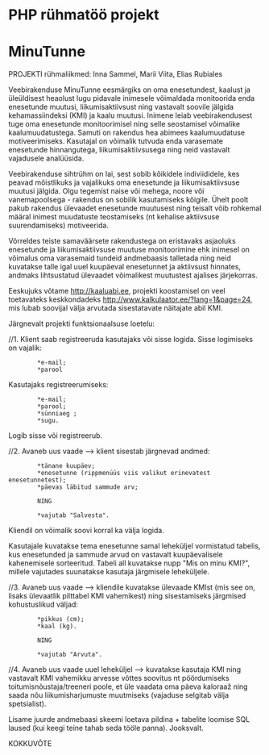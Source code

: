 # PHP rühmatöö projekt


# MinuTunne

PROJEKTI rühmaliikmed: Inna Sammel, Marii Viita, Elias Rubiales

Veebirakenduse MinuTunne eesmärgiks on oma enesetundest, kaalust ja üleüldisest heaolust lugu pidavale inimesele võimaldada monitoorida enda enesetunde muutusi, liikumisaktiivsust ning vastavalt soovile jälgida kehamassiindeksi (KMI) ja kaalu muutusi. 
Inimene leiab veebirakendusest tuge oma enesetunde monitoorimisel ning selle seostamisel võimalike kaalumuudatustega. Samuti on rakendus hea abimees kaalumuudatuse motiveerimiseks. 
Kasutajal on võimalik tutvuda enda varasemate enesetunde hinnangutega, liikumisaktiivsusega ning neid vastavalt vajadusele analüüsida. 

Veebirakenduse sihtrühm on lai, sest sobib kõikidele indiviididele, kes peavad mõistlikuks ja vajalikuks oma enesetunde ja liikumisaktiivsuse muutusi jälgida. Olgu tegemist naise või mehega, noore või vanemapoolsega - rakendus on sobilik kasutamiseks kõigile. Ühelt poolt pakub rakendus ülevaadet enesetunde muutusest ning teisalt võib rohkemal määral inimest muudatuste teostamiseks (nt kehalise aktiivsuse suurendamiseks) motiveerida. 

Võrreldes teiste samaväärsete rakendustega on eristavaks asjaoluks enesetunde ja liikumisaktiivsuse muutuse monitoorimine ehk inimesel on võimalus oma varasemaid tundeid andmebaasis talletada ning neid kuvatakse talle igal uuel kuupäeval enesetunnet ja aktiivsust hinnates, andmaks lihtsustatud ülevaadet võimalikest muutustest ajalises järjekorras. 

Eeskujuks võtame http://kaaluabi.ee, projekti koostamisel on veel toetavateks keskkondadeks http://www.kalkulaator.ee/?lang=1&page=24, mis lubab soovijal välja arvutada sisestatavate näitajate abil KMI. 
  
 Järgnevalt projekti funktsionaalsuse loetelu:
    
//1. Klient saab registreeruda kasutajaks või sisse logida. Sisse logimiseks on vajalik:

            
            *e-mail;
            *parool
            
            
 Kasutajaks registreerumiseks:
            
            *e-mail;
            *parool;
            *sünniaeg ;
            *sugu.
            
Logib sisse või registreerub.

//2. Avaneb uus vaade --> klient sisestab järgnevad andmed:

            *tänane kuupäev;
            *enesetunne (rippmenüüs viis valikut erinevatest enesetunnetest);
            *päevas läbitud sammude arv;
            
            NING
            
            *vajutab "Salvesta".
            
Kliendil on võimalik soovi korral ka välja logida.
         
Kasutajale kuvatakse tema enesetunne samal leheküljel vormistatud tabelis, kus enesetunded ja sammude arvud on vastavalt kuupäevalisele kahenemisele sorteeritud.  Tabeli all kuvatakse nupp "Mis on minu KMI?", millele vajutades suunatakse kasutaja järgmisele leheküljele.

//3. Avaneb uus vaade --> kliendile kuvatakse ülevaade KMIst (mis see on, lisaks ülevaatlik pilttabel KMI vahemikest) ning sisestamiseks järgmised kohustuslikud väljad:

            *pikkus (cm);
            *kaal (kg).
            
            NING
            
            *vajutab "Arvuta".
            
            
//4. Avaneb uus vaade uuel leheküljel --> kuvatakse kasutaja KMI ning vastavalt KMI vahemikku arvesse võttes soovitus nt pöördumiseks toitumisnõustaja/treeneri poole, et üle vaadata oma päeva kaloraaž ning saada nõu liikumisharjumuste muutmiseks (vajaduse selgitab välja spetsialist). 
  
Lisame juurde  andmebaasi skeemi loetava pildina + tabelite loomise SQL laused (kui keegi teine tahab seda tööle panna). Jooksvalt.


KOKKUVÕTE
